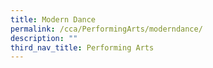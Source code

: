 ```yaml
---
title: Modern Dance
permalink: /cca/PerformingArts/moderndance/
description: ""
third_nav_title: Performing Arts
---
```




